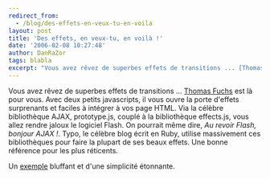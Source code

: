 ```yaml
---
redirect_from:
  - /blog/des-effets-en-veux-tu-en-voila
layout: post
title: 'Des effets, en veux-tu, en voilà !'
date: '2006-02-08 10:27:48'
author: DanRaZor
tags: blabla
excerpt: "Vous avez rêvez de superbes effets de transitions ... [Thomas Fuchs](http://www.wikistuce.info/doku.php/javascript/effets_de_transition) est là pour vous.     \nAvec deux petits javascripts, il vous ouvre la porte d'effets surprenants et faciles à intégrer à vos page HTML. Via la célèbre bibliothèque AJAX, prototype.js, couplé à la bibliothèque effects.js,      …"
---
```


Vous avez rêvez de superbes effets de transitions ... [Thomas Fuchs](http://www.wikistuce.info/doku.php/javascript/effets_de_transition) est là pour vous.
Avec deux petits javascripts, il vous ouvre la porte d'effets surprenants et faciles à intégrer à vos page HTML. Via la célèbre bibliothèque AJAX, prototype.js, couplé à la bibliothèque effects.js, vous allez rendre jaloux le logiciel Flash. On pourrait même dire, *Au revoir Flash, bonjour AJAX !*.   Typo, le célèbre blog écrit en Ruby, utilise massivement ces bibliothèques pour faire la plupart de ses beaux effets. Une bonne référence pour les plus réticents.

Un [exemple](http://www.wikistuce.info/doku.php/javascript/effets_de_transition#exemples) bluffant et d'une simplicité étonnante.
